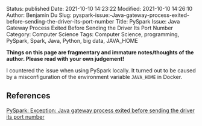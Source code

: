 Status: published
Date: 2021-10-10 14:23:22
Modified: 2021-10-10 14:26:10
Author: Benjamin Du
Slug: pyspark-issue:-Java-gateway-process-exited-before-sending-the-driver-its-port-number
Title: PySpark Issue: Java Gateway Process Exited Before Sending the Driver Its Port Number
Category: Computer Science
Tags: Computer Science, programming, PySpark, Spark, Java, Python, big data, JAVA_HOME

**Things on this page are fragmentary and immature notes/thoughts of the author. Please read with your own judgement!**

I countered the issue when using PySpark locally.
It turned out to be caused by a misconfiguration of the environment variable `JAVA_HOME` in Docker.

## References 

[PySpark: Exception: Java gateway process exited before sending the driver its port number](https://stackoverflow.com/questions/31841509/pyspark-exception-java-gateway-process-exited-before-sending-the-driver-its-po)